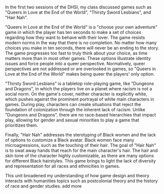 In the first two sessions of the DHSI, my class discussed games such as "Queers in Love at the End of the World", "Thirsty Sword Lesbians", and "Hair Nah". 


"Queers in Love at the End of the World" is a "choose your own adventure" game in which the player has ten seconds to make a set of choices regarding how they want to behave with their lover. The game resists modern norms in the way that there is no completion. No matter how many choices you make in ten seconds, there will never be an ending to the story. The game progresses too fast to truly think about your choice, as time matters more than in most other games. These options illustrate identity issues and force people into a queer perspective. Normatively, queer perspectives are not addressed or are overlooked in games, so "Queers in Love at the End of the World" makes being queer the players' only option.


"Thirsty Sword Lesbians" is a tabletop role-playing game, like "Dungeons and Dragons", in which the players live on a planet where racism is not a social norm. On the game's cover, neither character is explicitly white, which pushes against the prominent portrayal of white main characters in games. During play, characters can create situations that reject the foundation of colonization through the inherent lack of racism. Unlike "Dungeons and Dragons", there are no race-based hierarchies that impact play, allowing for gender and sexual minorities to play a game that prioritizes them.


Finally, "Hair Nah" addresses the sterotyping of Black women and the lack of options to customize a Black avatar. Black women face many microagressions, such as the touching of their hair. The goal of "Hair Nah" is to swat away hands that reach for the main character's hair. The hair and skin tone of the character highly customizable, as there are many options for different Black hairstyles. This game brings to light the lack of diversity and representation for all races and ethnicities in games.


This unit broadened my understanding of how game design and theory interacts with humanities topics such as postcolonial theory and the history of race and gender studies. add more